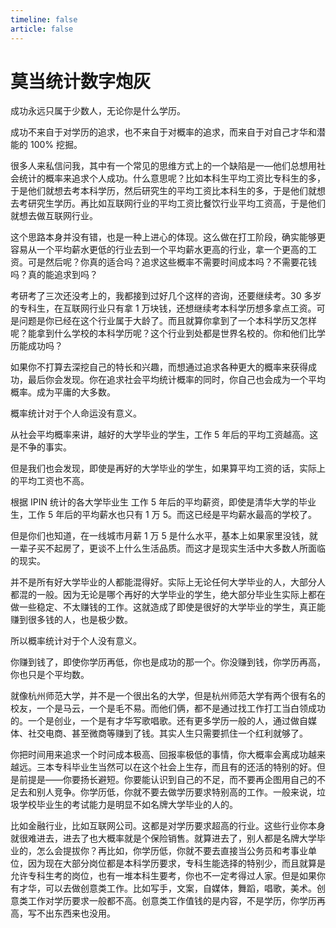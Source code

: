 ```yaml
---
timeline: false
article: false
---
```


# 莫当统计数字炮灰

成功永远只属于少数人，无论你是什么学历。

成功不来自于对学历的追求，也不来自于对概率的追求，而来自于对自己才华和潜能的 100% 挖掘。

很多人来私信问我，其中有一个常见的思维方式上的一个缺陷是一—他们总想用社会统计的概率来追求个人成功。什么意思呢？比如本科生平均工资比专科生的多，于是他们就想去考本科学历，然后研究生的平均工资比本科生的多，于是他们就想去考研究生学历。再比如互联网行业的平均工资比餐饮行业平均工资高，于是他们就想去做互联网行业。

这个思路本身并没有错，也是一种上进心的体现。这么做在打工阶段，确实能够更容易从一个平均薪水更低的行业去到一个平均薪水更高的行业，拿一个更高的工资。可是然后呢？你真的适合吗？追求这些概率不需要时间成本吗？不需要花钱吗？真的能追求到吗？

考研考了三次还没考上的，我都接到过好几个这样的咨询，还要继续考。30 多岁的专科生，在互联网行业只有拿 1 万块钱，还想继续考本科学历想多拿点工资。可是问题是你已经在这个行业属于大龄了。而且就算你拿到了一个本科学历又怎样呢？能拿到什么学校的本科学历呢？这个行业到处都是世界名校的。你和他们比学历能成功吗？

如果你不打算去深挖自己的特长和兴趣，而想通过追求各种更大的概率来获得成功，最后你会发现。你在追求社会平均统计概率的同时，你自己也会成为一个平均概率。成为平庸的大多数。

概率统计对于个人命运没有意义。

从社会平均概率来讲，越好的大学毕业的学生，工作 5 年后的平均工资越高。这是不争的事实。

但是我们也会发现，即使是再好的大学毕业的学生，如果算平均工资的话，实际上的平均工资也不高。

根据 IPIN 统计的各大学毕业生 工作 5 年后的平均薪资，即使是清华大学的毕业生，工作 5 年后的平均薪水也只有 1 万 5。而这已经是平均薪水最高的学校了。

但是你们也知道，在一线城市月薪 1 万 5 是什么水平，基本上如果家里没钱，就一辈子买不起房了，更谈不上什么生活品质。而这才是现实生活中大多数人所面临的现实。

并不是所有好大学毕业的人都能混得好。实际上无论任何大学毕业的人，大部分人都混的一般。因为无论是哪个再好的大学毕业的学生，绝大部分毕业生实际上都在做一些稳定、不太赚钱的工作。这就造成了即使是很好的大学毕业的学生，真正能赚到很多钱的人，也是极少数。

所以概率统计对于个人没有意义。

你赚到钱了，即使你学历再低，你也是成功的那一个。你没赚到钱，你学历再高，你也只是个平均数。

就像杭州师范大学，并不是一个很出名的大学，但是杭州师范大学有两个很有名的校友，一个是马云，一个是毛不易。而他们俩，都不是通过找工作打工当白领成功的。一个是创业，一个是有才华写歌唱歌。还有更多学历一般的人，通过做自媒体、社交电商、甚至微商等赚到了钱。其实人生只需要抓住一个红利就够了。

你把时间用来追求一个时问成本极高、回报率极低的事情，你大概率会离成功越来越远。三本专科毕业生当然可以在这个社会上生存，而且有的还活的特别的好。但是前提是——你要扬长避短。你要能认识到自己的不足，而不要再企图用自己的不足去和别人竞争。你学历低，你就不要去做学历要求特别高的工作。一般来说，垃圾学校毕业生的考试能力是明显不如名牌大学毕业的人的。

比如金融行业，比如互联网公司。这都是对学历要求超高的行业。这些行业你本身就很难进去，进去了也大概率就是个保险销售。就算进去了，别人都是名牌大学毕业的，怎么会提拔你？再比如，你学历低，你就不要去直接当公务员和考事业单位，因为现在大部分岗位都是本科学历要求，专科生能选择的特别少，而且就算是允许专科生考的岗位，也有一堆本科生要考，你也不一定考得过人家。但是如果你有才华，可以去做创意类工作。比如写手，文案，自媒体，舞蹈，唱歌，美术。创意类工作对学历要求一般都不高。创意类工作值钱的是内容，不是学历，你学历再高，写不出东西来也没用。